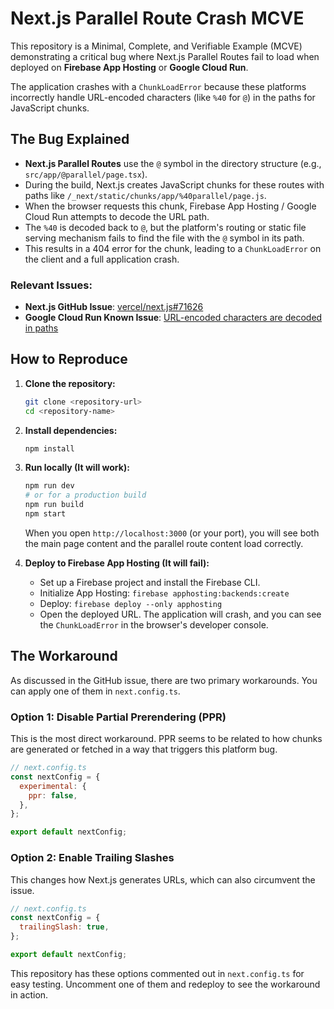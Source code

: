 # Next.js Parallel Route Crash MCVE

This repository is a Minimal, Complete, and Verifiable Example (MCVE) demonstrating a critical bug where Next.js Parallel Routes fail to load when deployed on **Firebase App Hosting** or **Google Cloud Run**.

The application crashes with a `ChunkLoadError` because these platforms incorrectly handle URL-encoded characters (like `%40` for `@`) in the paths for JavaScript chunks.

## The Bug Explained

- **Next.js Parallel Routes** use the `@` symbol in the directory structure (e.g., `src/app/@parallel/page.tsx`).
- During the build, Next.js creates JavaScript chunks for these routes with paths like `/_next/static/chunks/app/%40parallel/page.js`.
- When the browser requests this chunk, Firebase App Hosting / Google Cloud Run attempts to decode the URL path.
- The `%40` is decoded back to `@`, but the platform's routing or static file serving mechanism fails to find the file with the `@` symbol in its path.
- This results in a 404 error for the chunk, leading to a `ChunkLoadError` on the client and a full application crash.

### Relevant Issues:

- **Next.js GitHub Issue**: [vercel/next.js#71626](https://github.com/vercel/next.js/issues/71626)
- **Google Cloud Run Known Issue**: [URL-encoded characters are decoded in paths](https://cloud.google.com/run/docs/known-issues#url-decode)

## How to Reproduce

1.  **Clone the repository:**
    ```bash
    git clone <repository-url>
    cd <repository-name>
    ```

2.  **Install dependencies:**
    ```bash
    npm install
    ```

3.  **Run locally (It will work):**
    ```bash
    npm run dev
    # or for a production build
    npm run build
    npm start
    ```
    When you open `http://localhost:3000` (or your port), you will see both the main page content and the parallel route content load correctly.

4.  **Deploy to Firebase App Hosting (It will fail):**
    - Set up a Firebase project and install the Firebase CLI.
    - Initialize App Hosting: `firebase apphosting:backends:create`
    - Deploy: `firebase deploy --only apphosting`
    - Open the deployed URL. The application will crash, and you can see the `ChunkLoadError` in the browser's developer console.

## The Workaround

As discussed in the GitHub issue, there are two primary workarounds. You can apply one of them in `next.config.ts`.

### Option 1: Disable Partial Prerendering (PPR)

This is the most direct workaround. PPR seems to be related to how chunks are generated or fetched in a way that triggers this platform bug.

```javascript
// next.config.ts
const nextConfig = {
  experimental: {
    ppr: false,
  },
};

export default nextConfig;
```

### Option 2: Enable Trailing Slashes

This changes how Next.js generates URLs, which can also circumvent the issue.

```javascript
// next.config.ts
const nextConfig = {
  trailingSlash: true,
};

export default nextConfig;
```

This repository has these options commented out in `next.config.ts` for easy testing. Uncomment one of them and redeploy to see the workaround in action.
